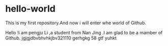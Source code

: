 # hello-world
This is my first repository.And now i will enter whe world of Github.


Hello !i am pengju Li ,a student from Nan Jing .I am glad to be a mamber of Github. 
jgjgjdbvbhvhkjbv321110
gerhgkg
58
gtf
yuhkt
